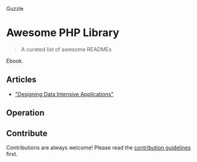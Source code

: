 Guzzle

# Awesome PHP Library 
> A curated list of awesome READMEs

Ebook.



## Articles
- ["Designing Data Intensive Applications"](https://github.com/binhnguyennus/designing-data-intensive-applications/blob/master/Designing%20Data%20Intensive%20Applications.pdf) 

## Operation



## Contribute

Contributions are always welcome!
Please read the [contribution guidelines](contributing.md) first.
